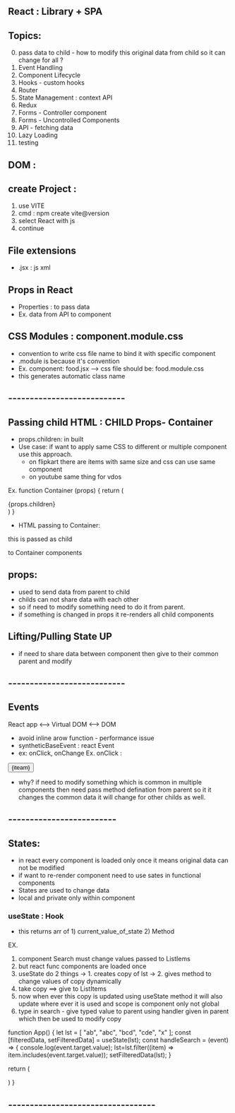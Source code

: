 
## React : Library + SPA

## Topics:

0. pass data to child - how to modify this original data from child 
   so it can change for all ?
1. Event Handling
2. Component Lifecycle
3. Hooks - custom hooks
4. Router
5. State Management : context API 
6. Redux
7. Forms - Controller component
8. Forms - Uncontrolled Components
9. API - fetching data
10. Lazy Loading
11. testing


## DOM : 


## create Project :

1. use VITE
2. cmd : npm create vite@version
3. select React with js
4. continue 

## File extensions
 - .jsx : js xml

## Props in React
- Properties : to pass data
- Ex. data from API to component

## CSS Modules : component.module.css
- convention to write css file name to bind it with specific component 
- .module is because it's convention
- Ex. component: food.jsx --> css file should be: food.module.css
- this generates automatic class name

## ---------------------------

## Passing child HTML : CHILD Props- Container

- props.children: in built
- Use case: if want to apply same CSS to different or multiple 
  component use this approach.
  - on flipkart there are items with same size and css can use same
   component
  - on youtube same thing for vdos

Ex. 
function Container (props) {
    return (
        <div class=parent>
        {props.children}
        </div>
    )
}

- HTML passing to Container:

<Container>
<p>this is passed as child </p>
<p>to Container components</p>
</Container>

## props:
- used to send data from parent to child
- childs can not share data with each other
- so if need to modify something need to do it
  from parent.
- if something is changed in props it re-renders
  all child components

## Lifting/Pulling State UP
- if need to share data between component
  then give to their common parent and modify

## ---------------------------

## Events

React app <--> Virtual DOM <--> DOM

- avoid inline arow function - performance issue
- syntheticBaseEvent : react Event
- ex: onClick, onChange
Ex. onClick :

<button onClick={iteam}>{iteam}</button>

- why? if need to modify something which is common in
  multiple components then need pass method defination 
  from parent so it it changes the common data it
  will change for other childs as well.

## -------------------------

## States:
- in react every component is loaded only once 
  it means original data can not be modified
- if want to re-render component need to use sates in 
  functional components
- States are used to change data 
- local and private only within component
### useState : Hook
- this returns arr of 1) current_value_of_state 2) Method

EX. 
1. component Search must change values passed to ListIems
2. but react func components are loaded once
3. useState do 2 things -> 1. creates copy of lst
    -> 2. gives method to change values of copy 
       dynamically
4. take copy ==> give to ListItems
5. now when ever this copy is updated using useState method
   it will also update where ever it is used and scope is component only
   not global 
6. type in search - give typed value to parent using handler 
   given in parent which then be used to modify copy 

function App() {
  let lst = [ "ab", "abc", "bcd", "cde", "x" ];
  const [filteredData, setFilteredData] = useState(lst);
  const handleSearch = (event) => {
    console.log(event.target.value);
    lst=lst.filter((item) => item.includes(event.target.value));
    setFilteredData(lst);
  }

  return (<div>
  <Search handleChange={handleSearch}/>
  <ListItems items={filteredData}/>
  </div>)
}

## ----------------------------------



